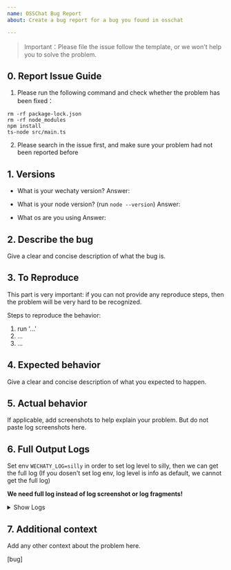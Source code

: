 ```yaml
---
name: OSSChat Bug Report
about: Create a bug report for a bug you found in osschat

---
```


> Important：Please file the issue follow the template, or we won't help you to solve the problem.

## 0. Report Issue Guide

1. Please run the following command and check whether the problem has been fixed：

```
rm -rf package-lock.json
rm -rf node_modules
npm install
ts-node src/main.ts
```

2. Please search in the issue first, and make sure your problem had not been reported before

## 1. Versions

- What is your wechaty version?
Answer:

- What is your node version? (run `node --version`)
Answer:

- What os are you using
Answer:

## 2. Describe the bug

Give a clear and concise description of what the bug is.

## 3. To Reproduce

This part is very important: if you can not provide any reproduce steps, then the problem will be very hard to be recognized.

Steps to reproduce the behavior:

1. run '...'
2. ...
3. ...

## 4. Expected behavior

Give a clear and concise description of what you expected to happen.

## 5. Actual behavior

If applicable, add screenshots to help explain your problem. But do not paste log screenshots here.

## 6. Full Output Logs

Set env `WECHATY_LOG=silly` in order to set log level to silly, then we can get the full log (If you dosen't set log env, log level is info as default, we cannot get the full log)

**We need full log instead of log screenshot or log fragments!**

<details>
<summary>
Show Logs
</summary>

```shell
$ WECHATY_LOG=silly ts-node src/main.ts

Question: Paste your FULL(DO NOT ONLY PROVIDE FRAGMENTS) log messages
Answer:

```

</details>

## 7. Additional context

Add any other context about the problem here.

[bug]
